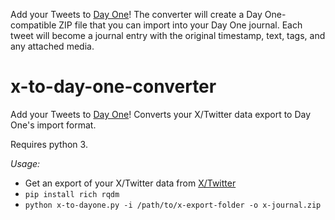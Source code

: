 Add your Tweets to [Day One](https://dayoneapp.com)! The converter will create a Day One-compatible ZIP file that you can import into your Day One journal. Each tweet will become a journal entry with the original timestamp, text, tags, and any attached media.

# x-to-day-one-converter
Add your Tweets to [Day One](https://dayoneapp.com)! Converts your X/Twitter data export to Day One's import format.

Requires python 3.

*Usage:*
* Get an export of your X/Twitter data from [X/Twitter](https://x.com/settings/download_your_data)
* `pip install rich rqdm`
* `python x-to-dayone.py -i /path/to/x-export-folder -o x-journal.zip`
